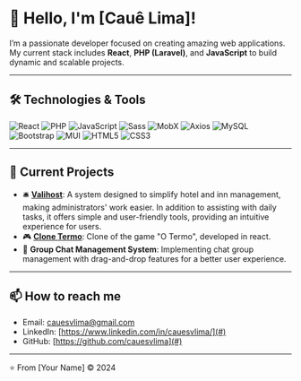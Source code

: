 # 👋 Hello, I'm [Cauê Lima]!

I’m a passionate developer focused on creating amazing web applications. My current stack includes **React**, **PHP (Laravel)**, and **JavaScript** to build dynamic and scalable projects.

---

## 🛠️ Technologies & Tools

![React](https://img.shields.io/badge/React-20232A?style=for-the-badge&logo=react&logoColor=61DAFB)
![PHP](https://img.shields.io/badge/PHP-777BB4?style=for-the-badge&logo=php&logoColor=white)
![JavaScript](https://img.shields.io/badge/JavaScript-F7DF1E?style=for-the-badge&logo=javascript&logoColor=black)
![Sass](https://img.shields.io/badge/Sass-CC6699?style=for-the-badge&logo=sass&logoColor=white)
![MobX](https://img.shields.io/badge/MobX-FF9955?style=for-the-badge&logo=mobx&logoColor=white)
![Axios](https://img.shields.io/badge/Axios-5A29E4?style=for-the-badge&logo=axios&logoColor=white)
![MySQL](https://img.shields.io/badge/MySQL-4479A1?style=for-the-badge&logo=mysql&logoColor=white)
![Bootstrap](https://img.shields.io/badge/Bootstrap-7952B3?style=for-the-badge&logo=bootstrap&logoColor=white)
![MUI](https://img.shields.io/badge/MUI-007FFF?style=for-the-badge&logo=mui&logoColor=white)
![HTML5](https://img.shields.io/badge/HTML5-E34F26?style=for-the-badge&logo=html5&logoColor=white)
![CSS3](https://img.shields.io/badge/CSS3-1572B6?style=for-the-badge&logo=css3&logoColor=white)

---

## 🔭 Current Projects

- 🛎 **[Valihost](https://valihost.com.br/)**: A system designed to simplify hotel and inn management, making administrators' work easier. In addition to assisting with daily tasks, it offers simple and user-friendly tools, providing an intuitive experience for users.
- 🎮 **[Clone Termo](https://cauesvlima.github.io/clone-Termo/)**: Clone of the game "O Termo", developed in react.
- 📱 **Group Chat Management System**: Implementing chat group management with drag-and-drop features for a better user experience.

---

## 📫 How to reach me

- Email: cauesvlima@gmail.com
- LinkedIn: [https://www.linkedin.com/in/cauesvlima/](#)
- GitHub: [https://github.com/cauesvlima](#)

---

⭐️ From [Your Name] © 2024
